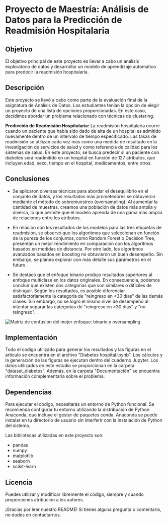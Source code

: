 # Proyecto de Maestría: Análisis de Datos para la Predicción de Readmisión Hospitalaria

## Objetivo
El objetivo principal de este proyecto es llevar a cabo un análisis exploratorio de datos y desarrollar un modelo de aprendizaje automático para predecir la readmisión hospitalaria.

## Descripción
Este proyecto se llevó a cabo como parte de la evaluación final de la asignatura de Análisis de Datos. Los estudiantes tenían la opción de elegir un proyecto de una lista de opciones proporcionadas. En este caso, decidimos abordar un problema relacionado con técnicas de clustering.

**Predicción de Readmisión Hospitalaria:** La readmisión hospitalaria ocurre cuando un paciente que había sido dado de alta de un hospital es admitido nuevamente dentro de un intervalo de tiempo especificado. Las tasas de readmisión se utilizan cada vez más como una medida de resultado en la investigación de servicios de salud y como referencia de calidad para los sistemas de salud. En este proyecto, se busca predecir si un paciente con diabetes será readmitido en un hospital en función de 127 atributos, que incluyen edad, sexo, tiempo en el hospital, medicamentos, entre otros.

## Conclusiones
- Se aplicaron diversas técnicas para abordar el desequilibrio en el conjunto de datos, y los resultados más prometedores se obtuvieron mediante el método de sobremuestreo (oversampling). Al aumentar la cantidad de muestras, creamos una población de datos más amplia y diversa, lo que permite que el modelo aprenda de una gama más amplia de relaciones entre los atributos.

- En relación con los resultados de los modelos para las tres etiquetas de readmisión, se observó que los algoritmos que seleccionan en función de la pureza de los conjuntos, como Random Forest o Decision Tree, presentan un mejor rendimiento en comparación con los algoritmos basados en medidas de distancia. Por otro lado, los algoritmos avanzados basados en boosting no obtuvieron un buen desempeño. Sin embargo, se planea explorar con más detalle sus parámetros en el futuro.

- Se destacó que el enfoque binario produjo resultados superiores al enfoque multiclase en los datos originales. En consecuencia, podemos concluir que existen dos categorías que son similares o difíciles de distinguir. Según los resultados, es posible diferenciar satisfactoriamente la categoría de "reingreso en <30 días" de las demás clases. Sin embargo, no se logró el mismo nivel de desempeño al intentar separar las categorías de "reingreso en >30 días" y "no reingreso".

![Matriz de confusión del mejor enfoque: binario y oversampling](https://i.ibb.co/X8N5B6M/Matriz-de-confusi-n.png)

## Implementación
Todo el código utilizado para generar los resultados y las figuras en el artículo se encuentra en el archivo "Diabetes hospital.ipynb". Los cálculos y la generación de las figuras se ejecutan dentro del cuaderno Jupyter. Los datos utilizados en este estudio se proporcionan en la carpeta "dataset_diabetes". Además, en la carpeta "Documentación" se encuentra información complementaria sobre el problema.

## Dependencias
Para ejecutar el código, necesitarás un entorno de Python funcional. Se recomienda configurar tu entorno utilizando la distribución de Python Anaconda, que incluye el gestor de paquetes conda. Anaconda se puede instalar en tu directorio de usuario sin interferir con la instalación de Python del sistema.

Las bibliotecas utilizadas en este proyecto son:
- pandas
- numpy
- matplotlib
- seaborn
- scikit-learn

## Licencia
Puedes utilizar y modificar libremente el código, siempre y cuando proporciones atribución a los autores.

¡Gracias por leer nuestro README! Si tienes alguna pregunta o comentario, no dudes en contactarnos.
